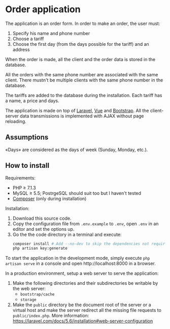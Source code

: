 # Order application

The application is an order form. In order to make an order, the user must:

1. Specify his name and phone number
2. Choose a tariff
3. Choose the first day (from the days possible for the tariff) and an address

When the order is made, all the client and the order data is stored in the database.

All the orders with the same phone number are associated with the same client.
There mustn't be multiple clients with the same phone number in the database.

The tariffs are added to the database during the installation.
Each tariff has a name, a price and days.

The application is made on top of [Laravel](http://laravel.com), [Vue](http://vuejs.org) and [Bootstrap](http://getbootstrap.com).
All the client-server data transmissions is implemented with AJAX without page reloading.

## Assumptions

«Days» are considered as the days of week (Sunday, Monday, etc.).

## How to install

Requirements:

* PHP ≥ 7.1.3
* MySQL ≥ 5.5; PostrgeSQL should suit too but I haven't tested 
* [Composer](https://getcomposer.org) (only during installation)

Installation:

1. Download this source code.
2. Copy the configuration file from `.env.example` to `.env`, open `.env` in an editor and set the options up.
3. Go the the code directory in a terminal and execute:
    ```bash
    composer install # Add --no-dev to skip the dependencies not required on production
    php artisan key:generate
    ```

To start the application in the development mode, simply execute `php artisan serve` in a console and open http://localhost:8000 in a browser.

In a production environment, setup a web server to serve the application:

1. Make the following directories and their subdirectories be writable by the web server:
    - `bootstrap/cache`
    - `storage`
2. Make the `public` directory be the document root of the server or a virtual host and make the server redirect all the
    missing file requests to `public/index.php`. More information: https://laravel.com/docs/5.6/installation#web-server-configuration
